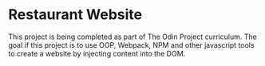 # Restaurant Website

This project is being completed as part of The Odin Project curriculum.
The goal if this project is to use OOP, Webpack, NPM and other javascript tools
to create a website by injecting content into the DOM.